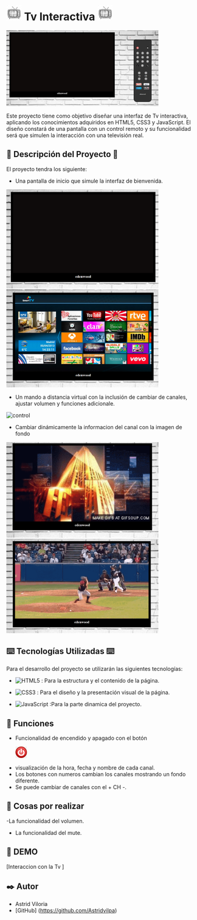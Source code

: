 # <img src="./img/logo.jpg" alt="logo" width="40">  Tv Interactiva <img src="./img/logo.jpg" alt="logo" width="40">

<p float="right">
  <img src="./img/fon.jpg" width="400" />
  </p>
Este proyecto tiene como objetivo diseñar una interfaz de Tv interactiva, aplicando los conocimientos adquiridos en HTML5, CSS3 y JavaScript. El diseño constará de una pantalla con un control remoto y su funcionalidad será que simulen la interacción con una televisión real.

## 📑 Descripción del Proyecto 📑

El proyecto tendra los siguiente: 

- Una pantalla de inicio que simule la interfaz de bienvenida.
<p float="left">
  <img src="./img/panBlack.jpg" width="400" />
  <img src="./img/panOn.jpg" width="400" /> 
</p>


- Un mando a distancia virtual con la inclusión de cambiar de canales, ajustar volumen y funciones adicionale.
<img src="./img/con.jpg" alt="control" width="200">

- Cambiar dinámicamente la informacion del canal con la imagen de fondo 
<p float="left">
  <img src="./img/canal1.jpg" width="400" />
  <img src="./img/depor.jpg" width="400" /> 
</p>


## ⌨️ Tecnologías Utilizadas ⌨️

Para el desarrollo del proyecto se utilizarán las siguientes tecnologías:
- ![HTML5](https://img.shields.io/badge/html5-%23E34F26.svg?style=for-the-badge&logo=html5&logoColor=white) : Para la estructura y el contenido de la página.

- ![CSS3](https://img.shields.io/badge/css3-%231572B6.svg?style=for-the-badge&logo=css3&logoColor=white) : Para el diseño y la presentación visual de la página.
- ![JavaScript](https://img.shields.io/badge/-JavaScript-black?style=flat&logo=javascript) :Para la parte dinamica del proyecto.


## 🌟 Funciones

- Funcionalidad de encendido y apagado con el botón <p><img src="./img/on3.jpg" width="30" /></p>
- visualización de la hora, fecha y nombre de cada canal.
- Los botones con numeros cambian los canales mostrando un fondo diferente.
- Se puede cambiar de canales con el + CH -.

## 💬 Cosas por realizar

-La funcionalidad del volumen.
- La funcionalidad del mute.

## 👀 DEMO

[Interaccion con la Tv ]

## ✒️ Autor

* Astrid Viloria 
* [GitHub] (https://github.com/Astridvilpa)